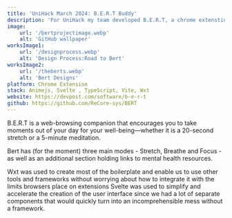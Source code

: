 ```yaml
---
title: 'UniHack March 2024: B.E.R.T Buddy'
description: 'For UniHack my team developed B.E.R.T, a chrome extenstion designed as a reminder to Breathe, Embrace, Relax, and Thrive.'
image:
    url: '/bertprojectimage.webp'
    alt: 'GitHub wallpaper'
worksImage1:
    url: '/designprocess.webp'
    alt: 'Design Process:Road to Bert'
worksImage2:
    url: '/theberts.webp'
    alt: 'Bert Designs'
platform: Chrome Extension
stack: Animejs, Svelte , TypeScript, Vite, Wxt
website: https://devpost.com/software/b-e-r-t
github: https://github.com/ReCore-sys/BERT
---
```


B.E.R.T is a web-browsing companion that encourages you to take moments out of your day for your well-being—whether it is a 20-second stretch or a 5-minute meditation.

Bert has (for the moment) three main modes - Stretch, Breathe and Focus - as well as an additional section holding links to mental health resources.

Wxt was used to create most of the boilerplate and enable us to use other tools and frameworks without worrying about how to integrate it with the limits browsers place on extensions Svelte was used to simplify and accelerate the creation of the user interface since we had a lot of separate components that would quickly turn into an incomprehensible mess without a framework.
